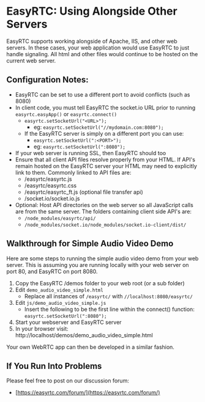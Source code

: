 EasyRTC: Using Alongside Other Servers
======================================

EasyRTC supports working alongside of Apache, IIS, and other web servers. In these cases, your web application would use EasyRTC to just handle signaling. All html and other files would continue to be hosted on the current web server. 


Configuration Notes:
--------------------
 - EasyRTC can be set to use a different port to avoid conflicts (such as 8080)
 - In client code, you must tell EasyRTC the socket.io URL prior to running `easyrtc.easyApp()` or `easyrtc.connect()`
   - `easyrtc.setSocketUrl("<URL>");`
     - eg: `easyrtc.setSocketUrl("//mydomain.com:8080");`
   - If the EasyRTC server is simply on a different port you can use:
     - `easyrtc.setSocketUrl(":<PORT>");`
     - eg: `easyrtc.setSocketUrl(":8080");`
 - If your web server is running SSL, then EasyRTC should too
 - Ensure that all client API files resolve properly from your HTML. If API's remain hosted on the EasyRTC server your HTML may need to explicitly link to them. Commonly linked to API files are:
   - /easyrtc/easyrtc.js
   - /easyrtc/easyrtc.css
   - /easyrtc/easyrtc_ft.js (optional file transfer api)
   - /socket.io/socket.io.js
 - Optional: Host API directories on the web server so all JavaScript calls are from the same server. The folders containing client side API's are: 
   -  `/node_modules/easyrtc/api/`
   -  `/node_modules/socket.io/node_modules/socket.io-client/dist/`


Walkthrough for Simple Audio Video Demo
---------------------------------------

Here are some steps to running the simple audio video demo from your web server. This is assuming you are running locally with your web server on port 80, and EasyRTC on port 8080.

 1. Copy the EasyRTC /demos folder to your web root (or a sub folder) 
 2. Edit `demo_audio_video_simple.html`
    - Replace all instances of `/easyrtc/` with `//localhost:8080/easyrtc/`
 3. Edit `js/demo_audio_video_simple.js`
    - Insert the following to be the first line within the connect() function:
      `easyrtc.setSocketUrl(":8080");`
 4. Start your webserver and EasyRTC server
 5. In your browser visit:
    http://localhost/demos/demo_audio_video_simple.html
 
Your own WebRTC app can then be developed in a similar fashion.


If You Run Into Problems
------------------------
Please feel free to post on our discussion forum:

 - [https://easyrtc.com/forum/](https://easyrtc.com/forum/)

